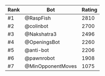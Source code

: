 Rank|Bot|Rating
---|---|---
#1|@RaspFish|2810
#2|@colinbot|2700
#3|@Nakshatra3|2496
#4|@OpeningsBot|2260
#5|@anti-bot|2206
#6|@pawnrobot|1908
#7|@MinOpponentMoves|1075
